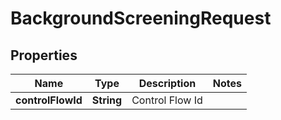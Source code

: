 # BackgroundScreeningRequest

## Properties
Name | Type | Description | Notes
------------ | ------------- | ------------- | -------------
**controlFlowId** | **String** | Control Flow Id | 
